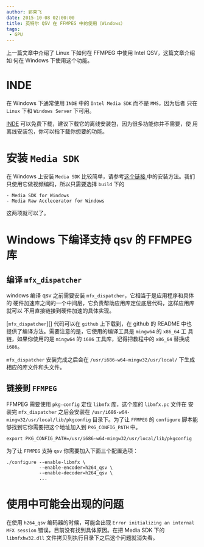 ```yaml
---
author: 郭荣飞
date: 2015-10-08 02:00:00
title: 英特尔 QSV 在 FFMPEG 中的使用（Windows）
tags:
 - GPU
---
```


上一篇文章中介绍了 Linux 下如何在 FFMPEG 中使用 Intel QSV，这篇文章介绍如
何在 Windows 下使用这个功能。

# INDE

在 Windows 下通常使用 `INDE` 中的 `Intel Media SDK` 而不是 `MMS`，因为后者
只在 `Linux` 下和 `Windows Server` 下可用。

[INDE][] 可以免费下载，建议下载它的离线安装包，因为很多功能你并不需要，使
用离线安装包，你可以指下载你想要的功能。

[INDE]: https://software.intel.com/en-us/intel-inde

<!--more-->

# 安装 `Media SDK`

在 Windows 上安装 `Media SDK` 比较简单，请参考[这个链接
][install_media_sdk]中的安装方法。我们只使用它做视频编码，所以只需要选择
`build` 下的

    - Media SDK for Windows
    - Media Raw Acclecerator for Windows

这两项就可以了。

[install_media_sdk]: https://software.intel.com/zh-cn/articles/quick-installation-guide-for-media-sdk-on-windows-with-intel-inde?language=en

# Windows 下编译支持 qsv 的 FFMPEG 库

## 编译 `mfx_dispatcher`

windows 编译 qsv 之前需要安装 `mfx_dispatcher`，它相当于是应用程序和具体的
硬件加速库之间的一个中间层，它负责帮助应用库定位底层代码，这样应用库就可以
不用直接链接到硬件加速的具体实现。

[`mfx_dispatcher`][] 代码可以在 `github` 上下载到，在 github 的 README 中也
提供了编译方法。需要注意的是，它使用的编译工具是 `mingw64` 的 `x86_64` 工
具链，如果你使用的是 `mingw64` 的 `i686` 工具库，记得把教程中的 `x86_64`
替换成 `i686`。

[mfx_dispatcher]: https://github.com/lu-zero/mfx_dispatch

`mfx_dispatcher` 安装完成之后会在 `/usr/i686-w64-mingw32/usr/local/` 下生成
相应的库文件和头文件。

## 链接到 `FFMPEG`

FFMPEG 需要使用 `pkg-config` 定位 `libmfx` 库，这个库的 `libmfx.pc` 文件在
安装完 `mfx_dispatcher` 之后会安装在
`/usr/i686-w64-mingw32/usr/local/lib/pkgconfig` 目录下。为了让 `FFMPEG` 的
`configure` 脚本能够找到它你需要把这个地址加入到 `PKG_CONFIG_PATH` 中。

    export PKG_CONFIG_PATH=/usr/i686-w64-mingw32/usr/local/lib/pkgconfig

为了让 `FFMPEG` 支持 `qsv` 你需要加入下面三个配置选项：

    ./configure --enable-libmfx \
                --enable-encoder=h264_qsv \
                --enable-decoder=h264_qsv \
                ...


# 使用中可能会出现的问题

在使用 `h264_qsv` 编码器的时候，可能会出现 `Error initializing an internal
MFX session` 错误，目前没有找到具体原因。在把 Media SDK 下的
`libmfxhw32.dll` 文件拷贝到执行目录下之后这个问题就消失看。
